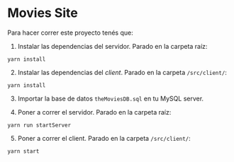# Movies Site

Para hacer correr este proyecto tenés que:

1. Instalar las dependencias del servidor. Parado en la carpeta raíz:

```
yarn install
```

2. Instalar las dependencias del *client*. Parado en la carpeta `/src/client/`:

```
yarn install
```

3. Importar la base de datos `theMoviesDB.sql` en tu MySQL server.

4. Poner a correr el servidor. Parado en la carpeta raíz:

```
yarn run startServer
```

5. Poner a correr el client. Parado en la carpeta `/src/client/`:

```
yarn start
```
